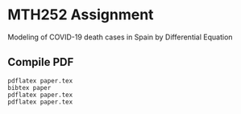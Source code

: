 # MTH252 Assignment

Modeling of COVID-19 death cases in Spain by Differential Equation

## Compile PDF

```shell
pdflatex paper.tex
bibtex paper
pdflatex paper.tex
pdflatex paper.tex
```
